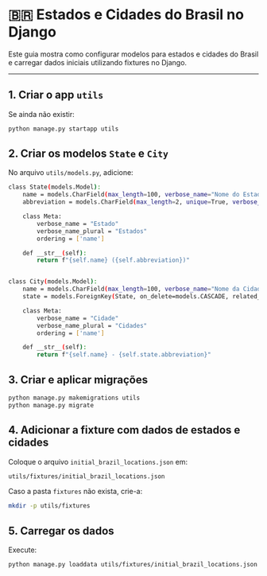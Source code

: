 # 🇧🇷 Estados e Cidades do Brasil no Django

Este guia mostra como configurar modelos para estados e cidades do Brasil e carregar dados iniciais utilizando fixtures no Django.

---

## 1. Criar o app `utils`

Se ainda não existir:

```bash
python manage.py startapp utils
```

## 2. Criar os modelos `State` e `City`

No arquivo `utils/models.py`, adicione:
```bash
class State(models.Model):
    name = models.CharField(max_length=100, verbose_name="Nome do Estado")
    abbreviation = models.CharField(max_length=2, unique=True, verbose_name="UF")

    class Meta:
        verbose_name = "Estado"
        verbose_name_plural = "Estados"
        ordering = ['name']

    def __str__(self):
        return f"{self.name} ({self.abbreviation})"


class City(models.Model):
    name = models.CharField(max_length=100, verbose_name="Nome da Cidade")
    state = models.ForeignKey(State, on_delete=models.CASCADE, related_name='cities', verbose_name="Estado")

    class Meta:
        verbose_name = "Cidade"
        verbose_name_plural = "Cidades"
        ordering = ['name']

    def __str__(self):
        return f"{self.name} - {self.state.abbreviation}"

```

## 3. Criar e aplicar migrações

```bash
python manage.py makemigrations utils
python manage.py migrate
```

## 4. Adicionar a fixture com dados de estados e cidades

Coloque o arquivo `initial_brazil_locations.json` em:
```bash
utils/fixtures/initial_brazil_locations.json
```
Caso a pasta `fixtures` não exista, crie-a:
```bash
mkdir -p utils/fixtures
```

## 5. Carregar os dados

Execute:
```bash
python manage.py loaddata utils/fixtures/initial_brazil_locations.json
```
